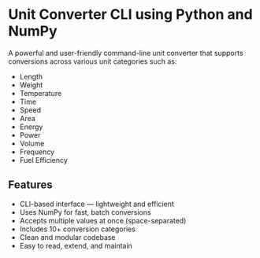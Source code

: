 # Unit Converter CLI using Python and NumPy

A powerful and user-friendly command-line unit converter that supports conversions across various unit categories such as:

- Length  
- Weight  
- Temperature  
- Time  
- Speed  
- Area  
- Energy  
- Power  
- Volume  
- Frequency
- Fuel Efficiency

## Features

- CLI-based interface — lightweight and efficient  
- Uses NumPy for fast, batch conversions  
- Accepts multiple values at once (space-separated)  
- Includes 10+ conversion categories  
- Clean and modular codebase  
- Easy to read, extend, and maintain

